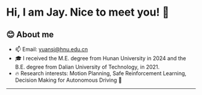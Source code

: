 <!--
 * @Author: wenqing-2021 yuansj@hnu.edu.cn
 * @Date: 2023-04-23 09:25:47
 * @LastEditors: wenqing-2021 yuansj@hnu.edu.cn
 * @LastEditTime: 2023-04-23 09:54:55
 * @FilePath: /wenqing-2021/README.md
 * @Description: github profile setting
-->
# Hi, I am Jay. Nice to meet you! 👋

## 😊 About me
- 📫 Email: yuansj@hnu.edu.cn
- 🎓 I received the M.E. degree from Hunan University in 2024 and the B.E. degree from Dalian University of Technology, in 2021.
- 🔥 Research interests: Motion Planning, Safe Reinforcement Learning, Decision Making for Autonomous Driving 🚗

---

<!--
**wenqing-2021/wenqing-2021** is a ✨ _special_ ✨ repository because its `README.md` (this file) appears on your GitHub profile.

Here are some ideas to get you started:

- 🔭 I’m currently working on ...
- 🌱 I’m currently learning ...
- 👯 I’m looking to collaborate on ...
- 🤔 I’m looking for help with ...
- 💬 Ask me about ...
- 📫 How to reach me: ...
- 😄 Pronouns: ...
- ⚡ Fun fact: ...
-->
